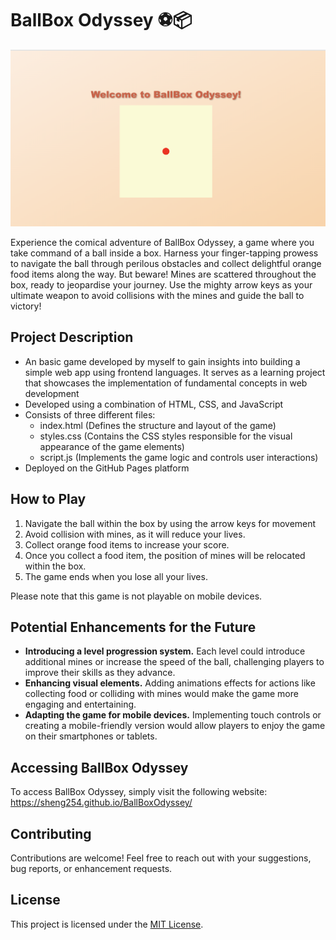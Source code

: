 # BallBox Odyssey ⚽📦

![BallBoxOdyssey](BallBoxOdyssey.png)

Experience the comical adventure of BallBox Odyssey, a game where you take command of a ball inside a box. Harness your finger-tapping prowess to navigate the ball through perilous obstacles and collect delightful orange food items along the way. But beware! Mines are scattered throughout the box, ready to jeopardise your journey. Use the mighty arrow keys as your ultimate weapon to avoid collisions with the mines and guide the ball to victory!

## Project Description
- An basic game developed by myself to gain insights into building a simple web app using frontend languages. It serves as a learning project that showcases the implementation of fundamental concepts in web development
- Developed using a combination of HTML, CSS, and JavaScript
- Consists of three different files:
  - index.html (Defines the structure and layout of the game)
  - styles.css (Contains the CSS styles responsible for the visual appearance of the game elements)
  - script.js (Implements the game logic and controls user interactions)
- Deployed on the GitHub Pages platform

## How to Play
1. Navigate the ball within the box by using the arrow keys for movement
2. Avoid collision with mines, as it will reduce your lives.
3. Collect orange food items to increase your score.
4. Once you collect a food item, the position of mines will be relocated within the box.
5. The game ends when you lose all your lives.

Please note that this game is not playable on mobile devices.


##  Potential Enhancements for the Future
- **Introducing a level progression system.** Each level could introduce additional mines or increase the speed of the ball, challenging players to improve their skills as they advance. 
- **Enhancing visual elements.** Adding animations effects for actions like collecting food or colliding with mines would make the game more engaging and entertaining.
- **Adapting the game for mobile devices.** Implementing touch controls or creating a mobile-friendly version would allow players to enjoy the game on their smartphones or tablets. 

## Accessing BallBox Odyssey
To access BallBox Odyssey, simply visit the following website: https://sheng254.github.io/BallBoxOdyssey/

## Contributing
Contributions are welcome! Feel free to reach out with your suggestions, bug reports, or enhancement requests.

## License
This project is licensed under the [MIT License](LICENSE).
